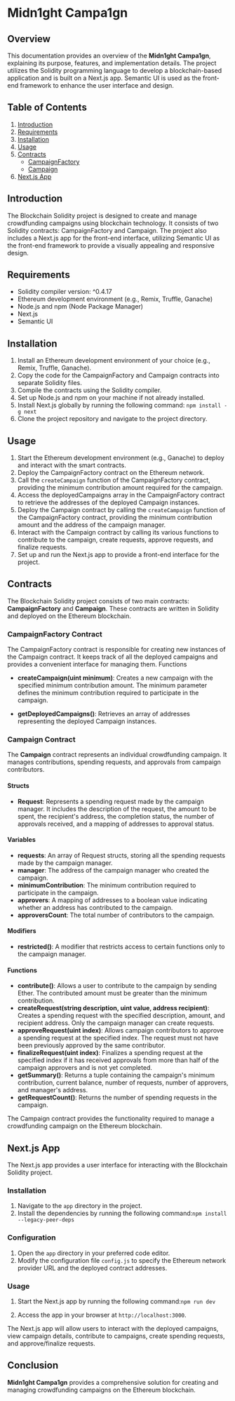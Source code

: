 # Midn1ght Campa1gn

## Overview
This documentation provides an overview of the **Midn1ght Campa1gn**, explaining its purpose, features, and implementation details. The project utilizes the Solidity programming language to develop a blockchain-based application and is built on a Next.js app. Semantic UI is used as the front-end framework to enhance the user interface and design.

## Table of Contents
1. [Introduction](#introduction)
2. [Requirements](#requirements)
3. [Installation](#installation)
4. [Usage](#usage)
5. [Contracts](#contracts)
   - [CampaignFactory](#campaignfactory-contract)
   - [Campaign](#campaign-contract)
6. [Next.js App](#next-js-app)

## Introduction
The Blockchain Solidity project is designed to create and manage crowdfunding campaigns using blockchain technology. It consists of two Solidity contracts: CampaignFactory and Campaign. The project also includes a Next.js app for the front-end interface, utilizing Semantic UI as the front-end framework to provide a visually appealing and responsive design.

## Requirements
- Solidity compiler version: ^0.4.17
- Ethereum development environment (e.g., Remix, Truffle, Ganache)
- Node.js and npm (Node Package Manager)
- Next.js
- Semantic UI

## Installation
1. Install an Ethereum development environment of your choice (e.g., Remix, Truffle, Ganache).
2. Copy the code for the CampaignFactory and Campaign contracts into separate Solidity files.
3. Compile the contracts using the Solidity compiler.
4. Set up Node.js and npm on your machine if not already installed.
5. Install Next.js globally by running the following command: `npm install -g next`
6. Clone the project repository and navigate to the project directory.

## Usage
1. Start the Ethereum development environment (e.g., Ganache) to deploy and interact with the smart contracts.
2. Deploy the CampaignFactory contract on the Ethereum network.
3. Call the `createCampaign` function of the CampaignFactory contract, providing the minimum contribution amount required for the campaign.
4. Access the deployedCampaigns array in the CampaignFactory contract to retrieve the addresses of the deployed Campaign instances.
5. Deploy the Campaign contract by calling the `createCampaign` function of the CampaignFactory contract, providing the minimum contribution amount and the address of the campaign manager.
6. Interact with the Campaign contract by calling its various functions to contribute to the campaign, create requests, approve requests, and finalize requests.
7. Set up and run the Next.js app to provide a front-end interface for the project.

## Contracts
The Blockchain Solidity project consists of two main contracts: **CampaignFactory** and **Campaign**. These contracts are written in Solidity and deployed on the Ethereum blockchain.

### CampaignFactory Contract
The CampaignFactory contract is responsible for creating new instances of the Campaign contract. It keeps track of all the deployed campaigns and provides a convenient interface for managing them.
Functions


- **createCampaign(uint minimum)**: Creates a new campaign with the specified minimum contribution amount. The minimum parameter defines the minimum contribution required to participate in the campaign.

- **getDeployedCampaigns()**: Retrieves an array of addresses representing the deployed Campaign instances.

### Campaign Contract

The **Campaign** contract represents an individual crowdfunding campaign. It manages contributions, spending requests, and approvals from campaign contributors.

#### Structs

* **Request**: Represents a spending request made by the campaign manager. It includes the description of the request, the amount to be spent, the recipient's address, the completion status, the number of approvals received, and a mapping of addresses to approval status.

#### Variables

* **requests**: An array of Request structs, storing all the spending requests made by the campaign manager.
* **manager**: The address of the campaign manager who created the campaign.
* **minimumContribution**: The minimum contribution required to participate in the campaign.
* **approvers**: A mapping of addresses to a boolean value indicating whether an address has contributed to the campaign.
* **approversCount**: The total number of contributors to the campaign.

#### Modifiers
* **restricted()**: A modifier that restricts access to certain functions only to the campaign manager.
#### Functions

* **contribute()**: Allows a user to contribute to the campaign by sending Ether. The contributed amount must be greater than the minimum contribution.
* **createRequest(string description, uint value, address recipient)**: Creates a spending request with the specified description, amount, and recipient address. Only the campaign manager can create requests.
* **approveRequest(uint index)**: Allows campaign contributors to approve a spending request at the specified index. The request must not have been previously approved by the same contributor.
* **finalizeRequest(uint index)**: Finalizes a spending request at the specified index if it has received approvals from more than half of the campaign approvers and is not yet completed.
* **getSummary()**: Returns a tuple containing the campaign's minimum contribution, current balance, number of requests, number of approvers, and manager's address.
* **getRequestCount()**: Returns the number of spending requests in the campaign.


The Campaign contract provides the functionality required to manage a crowdfunding campaign on the Ethereum blockchain.



## Next.js App
The Next.js app provides a user interface for interacting with the Blockchain Solidity project.

### Installation
1. Navigate to the `app` directory in the project.
2. Install the dependencies by running the following command:`npm install --legacy-peer-deps`


### Configuration
1. Open the `app` directory in your preferred code editor.
2. Modify the configuration file `config.js` to specify the Ethereum network provider URL and the deployed contract addresses.

### Usage
1. Start the Next.js app by running the following command:`npm run dev`

2. Access the app in your browser at `http://localhost:3000`.

The Next.js app will allow users to interact with the deployed campaigns, view campaign details, contribute to campaigns, create spending requests, and approve/finalize requests.

## Conclusion
**Midn1ght Campa1gn** provides a comprehensive solution for creating and managing crowdfunding campaigns on the Ethereum blockchain. 
